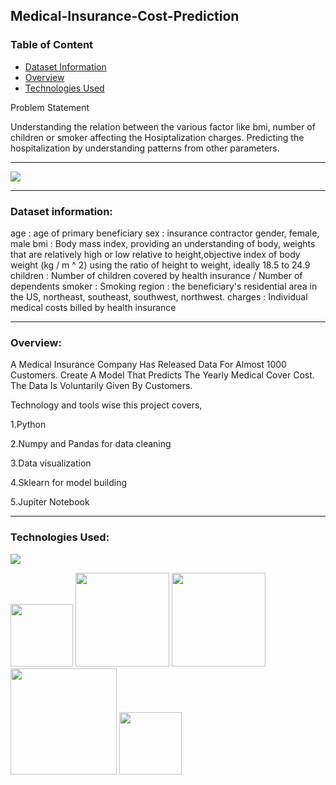 ## Medical-Insurance-Cost-Prediction

### Table of Content

  * [Dataset Information](#dataset-information)
  * [Overview](#overview)
  * [Technologies Used](#technologies-used)

Problem Statement 

Understanding the relation between the various factor like bmi, number of children or smoker affecting the Hosiptalization charges. Predicting the hospitalization by understanding patterns from other parameters.

----
<img src="https://user-images.githubusercontent.com/32620288/193653781-6108c432-1ec6-43d2-93eb-a488b01de508.png" >

------------------
### Dataset information:

age : age of primary beneficiary
sex : insurance contractor gender, female, male
bmi : Body mass index, providing an understanding of body, weights that are relatively high or low relative to height,objective index of body weight (kg / m ^ 2) using the ratio of height to weight, ideally 18.5 to 24.9
children : Number of children covered by health insurance / Number of dependents
smoker : Smoking
region : the beneficiary's residential area in the US, northeast, southeast, southwest, northwest.
charges : Individual medical costs billed by health insurance

--------------------------------------------------------------------------------------------
### Overview:

A Medical Insurance Company Has Released Data For Almost 1000 Customers. Create A Model That Predicts The Yearly Medical Cover Cost. The Data Is Voluntarily Given By Customers.

Technology and tools wise this project covers,

1.Python

2.Numpy and Pandas for data cleaning

3.Data visualization

4.Sklearn for model building

5.Jupiter Notebook

--------------------------------

### Technologies Used:

![](https://forthebadge.com/images/badges/made-with-python.svg)

[<img target="_blank" src="https://user-images.githubusercontent.com/32620288/139657460-40ef4562-76bd-43f5-bbca-47b6bd29863e.png" width=100>](https://numpy.org)    [<img target="_blank" src="https://upload.wikimedia.org/wikipedia/commons/thumb/e/ed/Pandas_logo.svg/450px-Pandas_logo.svg.png" width=150>](https://pandas.pydata.org)  [<img target="_blank" src="https://seaborn.pydata.org/_static/logo-wide-lightbg.svg" width=150>](https://seaborn.pydata.org) [<img target="_blank" src="https://matplotlib.org/_static/logo2_compressed.svg" width=170>](https://matplotlib.org)   [<img target="_blank" src="https://user-images.githubusercontent.com/32620288/197763378-f4a5aa28-6993-4c7f-ac61-23410d53c105.png" width=100>](https://jupyter.org/)
